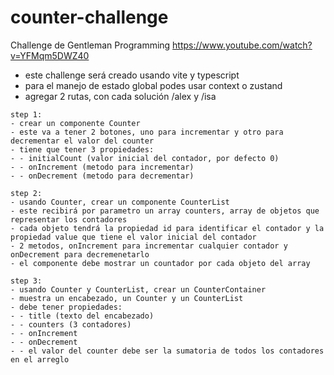 # counter-challenge
Challenge de Gentleman Programming
https://www.youtube.com/watch?v=YFMqm5DWZ40

- este challenge será creado usando vite y typescript
- para el manejo de estado global podes usar context o zustand
- agregar 2 rutas, con cada solución /alex y /isa

```
step 1:
- crear un componente Counter
- este va a tener 2 botones, uno para incrementar y otro para decrementar el valor del counter
- tiene que tener 3 propiedades:
- - initialCount (valor inicial del contador, por defecto 0)
- - onIncrement (metodo para incrementar)
- - onDecrement (metodo para decrementar)
```

```
step 2:
- usando Counter, crear un componente CounterList
- este recibirá por parametro un array counters, array de objetos que representar los contadores
- cada objeto tendrá la propiedad id para identificar el contador y la propiedad value que tiene el valor inicial del contador
- 2 metodos, onIncrement para incrementar cualquier contador y onDecrement para decremenetarlo
- el componente debe mostrar un countador por cada objeto del array 
```

```
step 3:
- usando Counter y CounterList, crear un CounterContainer
- muestra un encabezado, un Counter y un CounterList
- debe tener propiedades:
- - title (texto del encabezado)
- - counters (3 contadores)
- - onIncrement
- - onDecrement
- - el valor del counter debe ser la sumatoria de todos los contadores en el arreglo
```
